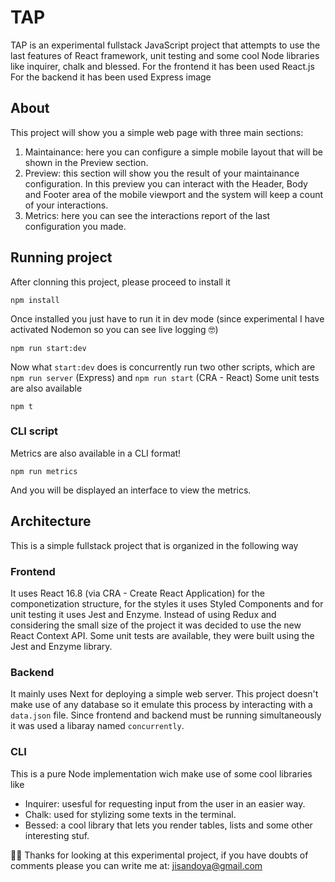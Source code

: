 # TAP
TAP is an experimental fullstack JavaScript project that attempts to use the last features of React framework, unit testing and some cool Node libraries like inquirer, chalk and blessed.
For the frontend it has been used React.js
For the backend it has been used Express
image

## About
This project will show you a simple web page with three main sections:
1) Maintainance: here you can configure a simple mobile layout that will be shown in the Preview section.
2) Preview: this section will show you the result of your maintainance configuration. In this preview you can interact with the Header, Body and Footer area of the mobile viewport and the system will keep a count of your interactions.
3) Metrics: here you can see the interactions report of the last configuration you made.

## Running project
After clonning this project, please proceed to install it
```
npm install
```
Once installed you just have to run it in dev mode (since experimental I have activated Nodemon so you can see live logging 🤓)
```
npm run start:dev
```
Now what `start:dev` does is concurrently run two other scripts, which are `npm run server` (Express) and `npm run start` (CRA - React)
Some unit tests are also available
```
npm t
```
### CLI script
Metrics are also available in a CLI format!
```
npm run metrics
```
And you will be displayed an interface to view the metrics.

## Architecture
This is a simple fullstack project that is organized in the following way
### Frontend
It uses React 16.8 (via CRA - Create React Application) for the componetization structure, for the styles it uses Styled Components and for unit testing it uses Jest and Enzyme.
Instead of using Redux and considering the small size of the project it was decided to use the new React Context API.
Some unit tests are available, they were built using the Jest and Enzyme library.
### Backend
It mainly uses Next for deploying a simple web server.
This project doesn't make use of any database so it emulate this process by interacting with a `data.json` file.
Since frontend and backend must be running simultaneously it was used a libaray named `concurrently`.
### CLI
This is a pure Node implementation wich make use of some cool libraries like 
- Inquirer: usesful for requesting input from the user in an easier way.
- Chalk: used for stylizing some texts in the terminal.
- Bessed: a cool library that lets you render tables, lists and some other interesting stuf.

👍🏻 Thanks for looking at this experimental project, if you have doubts of comments please you can write me at: jisandoya@gmail.com
